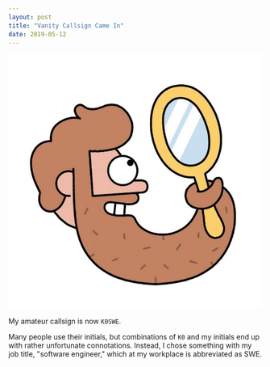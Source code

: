 ```yaml
---
layout: post
title: "Vanity Callsign Came In"
date: 2019-05-12
---
```


![Man with beard smiling in the mirror](/assets/beard-vanity.jpg)

My amateur callsign is now `K0SWE`.

Many people use their initials, but combinations of `K0` and my initials end up with rather
unfortunate connotations. Instead, I chose something with my job title, "software engineer," which
at my workplace is abbreviated as SWE.
